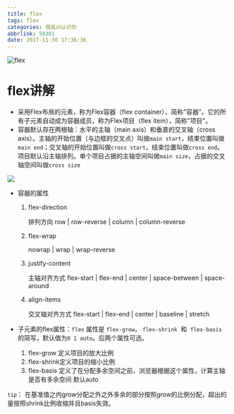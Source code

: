 ```yaml
---
title: flex
tags: flex
categories: 很高兴认识你
abbrlink: 59381
date: 2017-11-30 17:36:36
---
```


![flex](http://www.ruanyifeng.com/blogimg/asset/2015/bg2015071321.png)

<!-- more -->



# flex讲解

- 采用Flex布局的元素，称为Flex容器（flex container），简称"容器"。它的所有子元素自动成为容器成员，称为Flex项目（flex item），简称"项目"。
- 容器默认存在两根轴：水平的主轴（main axis）和垂直的交叉轴（cross axis）。主轴的开始位置（与边框的交叉点）叫做`main start`，结束位置叫做`main end`；交叉轴的开始位置叫做`cross start`，结束位置叫做`cross end`。项目默认沿主轴排列。单个项目占据的主轴空间叫做`main size`，占据的交叉轴空间叫做`cross size`

<img src="http://www.ruanyifeng.com/blogimg/asset/2015/bg2015071004.png">

- 容器的属性

  1. flex-direction 

     排列方向	row | row-reverse | column | column-reverse

  2. flex-wrap

     nowrap | wrap | wrap-reverse

  3. justify-content

     主轴对齐方式	flex-start | flex-end | center | space-between | space-around

  4. align-items

     交叉轴对齐方式	flex-start | flex-end | center | baseline | stretch


- 子元素的flex属性：`flex` 属性是 `flex-grow`， `flex-shrink`  和  `flex-basis` 的简写，默认值为`0 1 auto`。后两个属性可选。
  1. flex-grow		定义项目的放大比例
    2. flex-shrink定义项目的缩小比例
  2. flex-basis         定义了在分配多余空间之前，浏览器根据这个属性，计算主轴是否有多余空间 默认auto

`tip`： 在基准值之内grow分配之外之外多余的部分按照grow的比例分配，超出的量按照shrink比例收缩并且basis失效。

